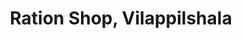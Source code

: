---
title: "Ration Shop, Vilappilshala"
url: /vilappilsala/ration-shop-vilappilshala-vilappilsala-kattakada-road-via-melathumukku-kundamuzhi-2/
shop: convenience
---